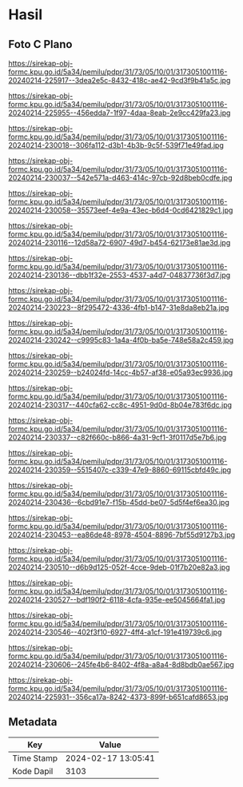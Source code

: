 # Hasil

## Foto C Plano

https://sirekap-obj-formc.kpu.go.id/5a34/pemilu/pdpr/31/73/05/10/01/3173051001116-20240214-225917--3dea2e5c-8432-418c-ae42-9cd3f9b41a5c.jpg

https://sirekap-obj-formc.kpu.go.id/5a34/pemilu/pdpr/31/73/05/10/01/3173051001116-20240214-225955--456edda7-1f97-4daa-8eab-2e9cc429fa23.jpg

https://sirekap-obj-formc.kpu.go.id/5a34/pemilu/pdpr/31/73/05/10/01/3173051001116-20240214-230018--306fa112-d3b1-4b3b-9c5f-539f71e49fad.jpg

https://sirekap-obj-formc.kpu.go.id/5a34/pemilu/pdpr/31/73/05/10/01/3173051001116-20240214-230037--542e571a-d463-414c-97cb-92d8beb0cdfe.jpg

https://sirekap-obj-formc.kpu.go.id/5a34/pemilu/pdpr/31/73/05/10/01/3173051001116-20240214-230058--35573eef-4e9a-43ec-b6d4-0cd6421829c1.jpg

https://sirekap-obj-formc.kpu.go.id/5a34/pemilu/pdpr/31/73/05/10/01/3173051001116-20240214-230116--12d58a72-6907-49d7-b454-62173e81ae3d.jpg

https://sirekap-obj-formc.kpu.go.id/5a34/pemilu/pdpr/31/73/05/10/01/3173051001116-20240214-230136--dbb1f32e-2553-4537-a4d7-04837736f3d7.jpg

https://sirekap-obj-formc.kpu.go.id/5a34/pemilu/pdpr/31/73/05/10/01/3173051001116-20240214-230223--8f295472-4336-4fb1-b147-31e8da8eb21a.jpg

https://sirekap-obj-formc.kpu.go.id/5a34/pemilu/pdpr/31/73/05/10/01/3173051001116-20240214-230242--c9995c83-1a4a-4f0b-ba5e-748e58a2c459.jpg

https://sirekap-obj-formc.kpu.go.id/5a34/pemilu/pdpr/31/73/05/10/01/3173051001116-20240214-230259--b24024fd-14cc-4b57-af38-e05a93ec9936.jpg

https://sirekap-obj-formc.kpu.go.id/5a34/pemilu/pdpr/31/73/05/10/01/3173051001116-20240214-230317--440cfa62-cc8c-4951-9d0d-8b04e783f6dc.jpg

https://sirekap-obj-formc.kpu.go.id/5a34/pemilu/pdpr/31/73/05/10/01/3173051001116-20240214-230337--c82f660c-b866-4a31-9cf1-3f0117d5e7b6.jpg

https://sirekap-obj-formc.kpu.go.id/5a34/pemilu/pdpr/31/73/05/10/01/3173051001116-20240214-230359--5515407c-c339-47e9-8860-69115cbfd49c.jpg

https://sirekap-obj-formc.kpu.go.id/5a34/pemilu/pdpr/31/73/05/10/01/3173051001116-20240214-230436--6cbd91e7-f15b-45dd-be07-5d5f4ef6ea30.jpg

https://sirekap-obj-formc.kpu.go.id/5a34/pemilu/pdpr/31/73/05/10/01/3173051001116-20240214-230453--ea86de48-8978-4504-8896-7bf55d9127b3.jpg

https://sirekap-obj-formc.kpu.go.id/5a34/pemilu/pdpr/31/73/05/10/01/3173051001116-20240214-230510--d6b9d125-052f-4cce-9deb-01f7b20e82a3.jpg

https://sirekap-obj-formc.kpu.go.id/5a34/pemilu/pdpr/31/73/05/10/01/3173051001116-20240214-230527--bdf190f2-6118-4cfa-935e-ee5045664fa1.jpg

https://sirekap-obj-formc.kpu.go.id/5a34/pemilu/pdpr/31/73/05/10/01/3173051001116-20240214-230546--402f3f10-6927-4ff4-a1cf-191e419739c6.jpg

https://sirekap-obj-formc.kpu.go.id/5a34/pemilu/pdpr/31/73/05/10/01/3173051001116-20240214-230606--245fe4b6-8402-4f8a-a8a4-8d8bdb0ae567.jpg

https://sirekap-obj-formc.kpu.go.id/5a34/pemilu/pdpr/31/73/05/10/01/3173051001116-20240214-225931--356ca17a-8242-4373-899f-b651cafd8653.jpg


## Metadata

| Key        | Value               |
| ---------- | ------------------- |
| Time Stamp | 2024-02-17 13:05:41 |
| Kode Dapil | 3103                |



